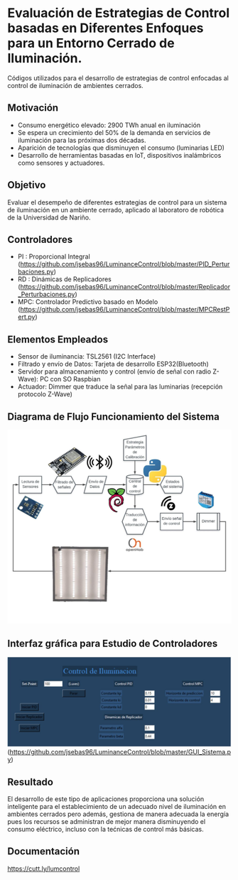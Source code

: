 # Evaluación de Estrategias de Control basadas en Diferentes Enfoques para un Entorno Cerrado de Iluminación.
Códigos utilizados para el desarrollo de estrategias de control enfocadas al control de iluminación de ambientes cerrados.

## Motivación
* Consumo energético elevado: 2900 TWh anual en iluminación
* Se espera un crecimiento del 50% de la demanda en servicios de iluminación para las próximas dos décadas.
* Aparición de tecnologías que disminuyen el consumo (luminarias LED)
* Desarrollo de herramientas basadas en IoT, dispositivos inalámbricos como sensores y actuadores.

## Objetivo
Evaluar el desempeño de diferentes estrategias de control para un sistema de iluminación en un ambiente cerrado, aplicado al laboratoro de robótica de la Universidad de Nariño.

## Controladores
+ PI : Proporcional Integral (https://github.com/jsebas96/LuminanceControl/blob/master/PID_Perturbaciones.py)
+ RD : Dinámicas de Replicadores (https://github.com/jsebas96/LuminanceControl/blob/master/Replicador_Perturbaciones.py)
+ MPC: Controlador Predictivo basado en Modelo (https://github.com/jsebas96/LuminanceControl/blob/master/MPCRestPert.py)

## Elementos Empleados
+ Sensor de iluminancia: TSL2561 (I2C Interface)
+ Filtrado y envío de Datos: Tarjeta de desarrollo ESP32(Bluetooth)
+ Servidor para almacenamiento y control (envío de señal con radio Z-Wave): PC con SO Raspbian
+ Actuador: Dimmer que traduce la señal para las luminarias (recepción protocolo Z-Wave)

## Diagrama de Flujo Funcionamiento del Sistema
![alt text](https://github.com/jsebas96/LuminanceControl/blob/master/diagram.jpeg)

## Interfaz gráfica para Estudio de Controladores
![alt text](https://github.com/jsebas96/LuminanceControl/blob/master/gui.jpeg)
(https://github.com/jsebas96/LuminanceControl/blob/master/GUI_Sistema.py)


## Resultado
El desarrollo de este tipo de aplicaciones proporciona una solución inteligente para el establecimiento de un adecuado nivel de iluminación en ambientes cerrados pero además, gestiona de manera adecuada la energía pues los recursos se administran de mejor manera disminuyendo el consumo eléctrico, incluso con la tećnicas de control más básicas.

## Documentación
https://cutt.ly/lumcontrol
